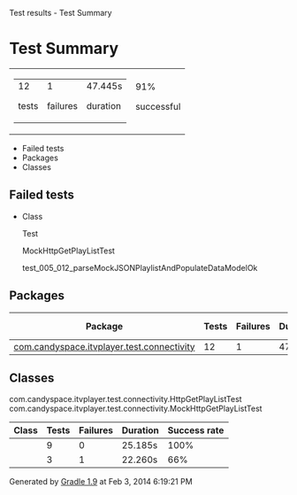 Test results - Test Summary

# Test Summary #

<table> 
 <tbody>
  <tr> 
   <td> 
    <div> 
     <table> 
      <tbody>
       <tr> 
        <td> 
         <div> 
          <div>
           12
          </div> 
          <p>tests</p> 
         </div> </td> 
        <td> 
         <div> 
          <div>
           1
          </div> 
          <p>failures</p> 
         </div> </td> 
        <td> 
         <div> 
          <div>
           47.445s
          </div> 
          <p>duration</p> 
         </div> </td> 
       </tr> 
      </tbody>
     </table> 
    </div> </td> 
   <td> 
    <div> 
     <div>
      91%
     </div> 
     <p>successful</p> 
    </div> </td> 
  </tr> 
 </tbody>
</table>

 *  Failed tests
 *  Packages
 *  Classes

## Failed tests ##

 *  Class
    
    Test
    
    MockHttpGetPlayListTest
    
    test\_005\_012\_parseMockJSONPlaylistAndPopulateDataModelOk

## Packages ##

<table> 
 <thead> 
  <tr> 
   <th>Package</th> 
   <th>Tests</th> 
   <th>Failures</th> 
   <th>Duration</th> 
   <th>Success rate</th> 
  </tr> 
 </thead> 
 <tbody> 
  <tr> 
   <td> <a href="reports/com.candyspace.itvplayer.test.connectivity.md">com.candyspace.itvplayer.test.connectivity</a> </td> 
   <td>12</td> 
   <td>1</td> 
   <td>47.445s</td> 
   <td>91%</td> 
  </tr> 
 </tbody> 
</table>

## Classes ##

com.candyspace.itvplayer.test.connectivity.HttpGetPlayListTest
com.candyspace.itvplayer.test.connectivity.MockHttpGetPlayListTest

<table> 
 <thead> 
  <tr> 
   <th>Class</th> 
   <th>Tests</th> 
   <th>Failures</th> 
   <th>Duration</th> 
   <th>Success rate</th> 
  </tr> 
 </thead> 
 <tbody> 
  <tr> 
   <td></td>  
   <td>9</td> 
   <td>0</td> 
   <td>25.185s</td> 
   <td>100%</td> 
  </tr> 
  <tr> 
   <td></td>  
   <td>3</td> 
   <td>1</td> 
   <td>22.260s</td> 
   <td>66%</td> 
  </tr> 
 </tbody> 
</table>

Generated by [Gradle 1.9][] at Feb 3, 2014 6:19:21 PM


[Gradle 1.9]: http://www.gradle.org